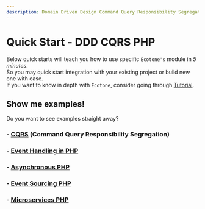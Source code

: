 ```yaml
---
description: Domain Driven Design Command Query Responsibility Segregation PHP
---
```


# Quick Start - DDD CQRS PHP

Below quick starts will teach you how to use specific `Ecotone's` module in _5 minutes_.\
So you may quick start integration with your existing project or build new one with ease.  \
If you want to know in depth with `Ecotone`, consider going through [Tutorial](../tutorial-php-ddd-cqrs-event-sourcing/).

## Show me examples!

Do you want to see examples straight away?

### - [CQRS](php-cqrs.md) (Command Query Responsibility Segregation)

### - [Event Handling in PHP](./#event-handling)

### - [Asynchronous PHP](asynchronous-php.md)

### - [Event Sourcing PHP](event-sourcing-php.md)

### - [Microservices PHP](https://docs.ecotone.tech/quick-start-php-ddd-cqrs-event-sourcing/microservices-php)

